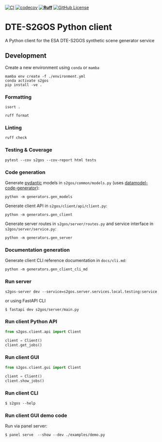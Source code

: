 [![CI](https://github.com/s2gos-dev/s2gos-client/actions/workflows/tests.yml/badge.svg)](https://github.com/s2gos-dev/s2gos-client/actions/workflows/tests.yml)
[![codecov](https://codecov.io/gh/s2gos-dev/s2gos-client/graph/badge.svg?token=GVKuJao97t)](https://codecov.io/gh/s2gos-dev/s2gos-client)
**[![Ruff](https://img.shields.io/endpoint?url=https://raw.githubusercontent.com/charliermarsh/ruff/main/assets/badge/v0.json)](https://github.com/charliermarsh/ruff)**
[![GitHub License](https://img.shields.io/github/license/s2gos-dev/s2gos-client)](https://github.com/s2gos-dev/s2gos-client)

# DTE-S2GOS Python client

A Python client for the ESA DTE-S2GOS synthetic scene generator service

## Development

Create a new environment using `conda` or `mamba`

```commandline
mamba env create -f ./environment.yml 
conda activate s2gos
pip install -ve . 
```
### Formatting

```commandline
isort .
```

```commandline
ruff format 
```

### Linting

```commandline
ruff check
```

### Testing & Coverage

```commandline
pytest --cov s2gos --cov-report html tests
```

### Code generation

Generate [pydantic](https://docs.pydantic.dev/) models in `s2gos/common/models.py` 
(uses [datamodel-code-generator](https://koxudaxi.github.io/datamodel-code-generator/)):

```commandline
python -m generators.gen_models
```

Generate client API in `s2gos/client/api/client.py`:

```commandline
python -m generators.gen_client
```

Generate server routes in `s2gos/server/routes.py` and 
service interface in `s2gos/server/service.py`:

```commandline
python -m generators.gen_server
```

### Documentation generation

Generate client CLI reference documentation in `docs/cli.md`:

```commandline
python -m generators.gen_client_cli_md
```

### Run server

```commandline
s2gos-server dev --service=s2gos.server.services.local.testing:service
```

or using FastAPI CLI

```commandline
$ fastapi dev s2gos/server/main.py
```

### Run client Python API

```python
from s2gos.client.api import Client

client = Client()
client.get_jobs()
```

### Run client GUI

```python
from s2gos.client.gui import Client

client = Client()
client.show_jobs()
```

### Run client CLI

```commandline
$ s2gos --help
```

### Run client GUI demo code 

Run via panel server:

```commandline
$ panel serve  --show --dev ./examples/demo.py
```
